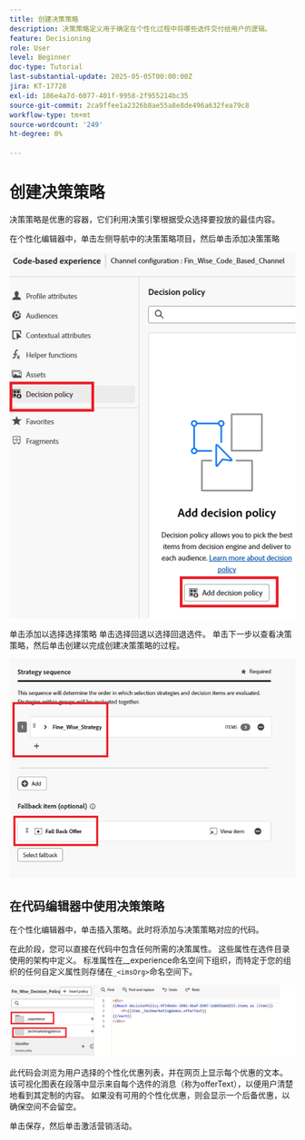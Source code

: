 ```yaml
---
title: 创建决策策略
description: 决策策略定义用于确定在个性化过程中将哪些选件交付给用户的逻辑。
feature: Decisioning
role: User
level: Beginner
doc-type: Tutorial
last-substantial-update: 2025-05-05T00:00:00Z
jira: KT-17728
exl-id: 186e4a7d-6077-401f-9958-2f955214bc35
source-git-commit: 2ca9ffee1a2326b8ae55a8e8de496a632fea79c8
workflow-type: tm+mt
source-wordcount: '249'
ht-degree: 0%

---
```


# 创建决策策略

决策策略是优惠的容器，它们利用决策引擎根据受众选择要投放的最佳内容。

在个性化编辑器中，单击左侧导航中的决策策略项目，然后单击添加决策策略

![create-decision-policy](assets/decision-policy.png)

单击添加以选择选择策略
单击选择回退以选择回退选件。
单击下一步以查看决策策略，然后单击创建以完成创建决策策略的过程。


![决策策略](assets/decision-policy2.png)


## 在代码编辑器中使用决策策略

在个性化编辑器中，单击插入策略。此时将添加与决策策略对应的代码。

在此阶段，您可以直接在代码中包含任何所需的决策属性。 这些属性在选件目录使用的架构中定义。 标准属性在__experience命名空间下组织，而特定于您的组织的任何自定义属性则存储在`_<imsOrg>`命名空间下。

![using_decision_polcy](assets/Insert-policy.png)

此代码会浏览为用户选择的个性化优惠列表，并在网页上显示每个优惠的文本。 该可视化图表在段落中显示来自每个选件的消息（称为offerText），以便用户清楚地看到其定制的内容。
如果没有可用的个性化优惠，则会显示一个后备优惠，以确保空间不会留空。

单击保存，然后单击激活营销活动。

